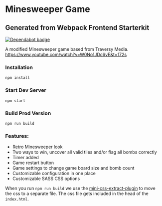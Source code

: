 # Minesweeper Game

## Generated from Webpack Frontend Starterkit

[![Dependabot badge](https://flat.badgen.net/dependabot/wbkd/webpack-starter?icon=dependabot)](https://dependabot.com/)

A modified Minesweeper game based from Traversy Media.
https://www.youtube.com/watch?v=W0No1JDc6vE&t=172s

### Installation

```
npm install
```

### Start Dev Server

```
npm start
```

### Build Prod Version

```
npm run build
```

### Features:

-   Retro Minesweeper look
-   Two ways to win, uncover all valid tiles and/or flag all bombs correctly
-   Timer added
-   Game restart button
-   Game settings to change game board size and bomb count
-   Customizable configuration in one place
-   Customizable SASS CSS options

When you run `npm run build` we use the [mini-css-extract-plugin](https://github.com/webpack-contrib/mini-css-extract-plugin) to move the css to a separate file. The css file gets included in the head of the `index.html`.
